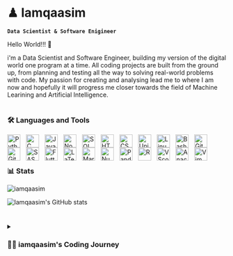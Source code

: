 # ♟ Iamqaasim

**`Data Scientist & Software Enigineer`**

Hello World!!! 👋 

i'm a Data Scientist and Software Engineer, building my version of the digital world one program at a time. All coding projects are built from the ground up, from planning and testing all the way to solving real-world problems with code. My passion for creating and analysing lead me to where I am now and hopefully it will progress me closer towards the field of Machine Learining and Artificial Intelligence.

#

### 🛠 Languages and Tools
<img align="left" alt="Python" width="30px" style="padding-right:10px;" src="https://cdn.jsdelivr.net/gh/devicons/devicon/icons/python/python-plain.svg" />
<img align="left" alt="C" width="30px" style="padding-right:10px;" src="https://cdn.jsdelivr.net/gh/devicons/devicon/icons/c/c-original.svg" />
<img align="left" alt="JavaScript" width="30px" style="padding-right:10px;" src="https://cdn.jsdelivr.net/gh/devicons/devicon/icons/javascript/javascript-plain.svg" />
<img align="left" alt="NodeJS" width="30px" style="padding-right:10px;" src="https://cdn.jsdelivr.net/gh/devicons/devicon/icons/nodejs/nodejs-original.svg" />
<img align="left" alt="SQL" width="30px" style="padding-right:10px;" src="https://cdn.jsdelivr.net/gh/devicons/devicon/icons/mysql/mysql-original-wordmark.svg" />
<img align="left" alt="HTML" width="30px" style="padding-right:10px;" src="https://cdn.jsdelivr.net/gh/devicons/devicon/icons/html5/html5-plain.svg" />
<img align="left" alt="CSS" width="30px" style="padding-right:10px;" src="https://cdn.jsdelivr.net/gh/devicons/devicon/icons/css3/css3-plain.svg" />
<img align="left" alt="Unix" width="30px" style="padding-right:10px;" src="https://cdn.jsdelivr.net/gh/devicons/devicon/icons/unix/unix-original.svg" />
<img align="left" alt="Linux" width="30px" style="padding-right:10px;" src="https://cdn.jsdelivr.net/gh/devicons/devicon/icons/linux/linux-original.svg" />
<img align="left" alt="Bash" width="30px" style="padding-right:10px;" src="https://cdn.jsdelivr.net/gh/devicons/devicon/icons/bash/bash-original.svg" />
<img align="left" alt="Git" width="30px" style="padding-right:10px;" src="https://cdn.jsdelivr.net/gh/devicons/devicon/icons/git/git-original.svg" />
<img align="left" alt="GitHub" width="30px" style="padding-right:10px;" src="https://cdn.jsdelivr.net/gh/devicons/devicon/icons/github/github-original.svg" />
<img align="left" alt="SASS" width="30px" style="padding-right:10px;" src="https://cdn.jsdelivr.net/gh/devicons/devicon/icons/sass/sass-original.svg" />
<img align="left" alt="FlutterFlow" width="30px" style="padding-right:10px;" src="https://cdn.jsdelivr.net/gh/devicons/devicon/icons/flutter/flutter-original.svg" />
<img align="left" alt="LaTeX" width="30px" style="padding-right:10px;" src="https://cdn.jsdelivr.net/gh/devicons/devicon/icons/latex/latex-original.svg" />
<img align="left" alt="Markdown" width="30px" style="padding-right:10px;" src="https://cdn.jsdelivr.net/gh/devicons/devicon/icons/markdown/markdown-original.svg" />
<img align="left" alt="NumPy" width="30px" style="padding-right:10px;" src="https://cdn.jsdelivr.net/gh/devicons/devicon/icons/numpy/numpy-original-wordmark.svg" />
<img align="left" alt="Pandas" width="30px" style="padding-right:10px;" src="https://cdn.jsdelivr.net/gh/devicons/devicon/icons/pandas/pandas-original-wordmark.svg" />
<img align="left" alt="R" width="30px" style="padding-right:10px;" src="https://cdn.jsdelivr.net/gh/devicons/devicon/icons/r/r-original.svg" />
<img align="left" alt="VScode" width="30px" style="padding-right:10px;" src="https://cdn.jsdelivr.net/gh/devicons/devicon/icons/vscode/vscode-original.svg" />
<img align="left" alt="Anaconda" width="30px" style="padding-right:10px;" src="https://cdn.jsdelivr.net/gh/devicons/devicon/icons/anaconda/anaconda-original-wordmark.svg" />
<img align="left" alt="Vim" width="30px" style="padding-right:10px;" src="https://cdn.jsdelivr.net/gh/devicons/devicon/icons/vim/vim-original.svg" />

<br />
<br />       
     
# 

### 📊 Stats

<img align="left" style="padding-right:10px;" src="https://github-readme-stats.vercel.app/api/top-langs?username=iamqaasim&show_icons=true&locale=en&theme=city_lights&layout=compact" alt="iamqaasim" />

<br />

![Iamqaasim's GitHub stats](https://github-readme-stats.vercel.app/api?username=iamqaasim&show_icons=true&theme=city_lights)

<!-- ![GitHub Streak](https://streak-stats.demolab.com?user=ForrestKnight&theme=gruvbox&border_radius=4.5) -->

#

<details>
 <summary><h3>👨‍💻 iamqaasim's Coding Journey</h3></summary>
  At a young age I had a curious mind, I enjoyed building and creating things. My dream was to become an 'inventor'. This later matured into a passion for  Science, Technology. Initially I wanted to become an engineer of some sort, because its the closest thing to being an inventor. However my circumstances lead me towards pursuing a degree in Data Sciene instead. Althought analysing data is an insterest of mine I felt like there was something missing.
  
  <br />
  <br />
  
  During the end of my degree the pandemic hit and I was stuck at home, with lots of free time. So instead of sitting around doing nothing I decided to teach myself coding, but as a complete stranger to programing I had no clue where to start. I talked to some of my Computer Science friends and I ended up learning python through YouTube videos and free online courses. Ater which I picked up a secondary interest in machine Learning (ML) as as Artificial intelligence (AI).
  
  <br />
  
  In pursuit of this new found interests I realised that the thing I was missing was having an outlet for my creative side. Within a few weeks I used python skills to help me in my studies, which improved my marks exponentially. After which I was so eager to learn more that I considered pursuing a 2nd degree in Computer Science or Robotics, but then I came across an online Software Engineering programe. It was a free year program which I thought was a good idea to do part time while I work. I applied and got accepted the same day. 
  
  <br />
  
  After joining this program I've learnt so much about how to write code, the application of programing, how computers work, the infrastructure behind the internet and much more. I intend to continue my journy forward in hopes to push towards the field of ML and AI development.

